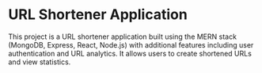 # URL Shortener Application

This project is a URL shortener application built using the MERN stack (MongoDB, Express, React, Node.js) with additional features including user authentication and URL analytics. It allows users to create shortened URLs and view statistics.



